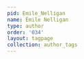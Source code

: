 ```yaml
---
pid: Emile_Nelligan
name: Émile Nelligan
type: author
order: '034'
layout: tagpage
collection: author_tags
---
```

